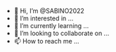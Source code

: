- 👋 Hi, I’m @SABINO2022
- 👀 I’m interested in ...
- 🌱 I’m currently learning ...
- 💞️ I’m looking to collaborate on ...
- 📫 How to reach me ...

<!---
SABINO2022/SABINO2022 is a ✨ special ✨ repository because its `README.md` (this file) appears on your GitHub profile.
You can click the Prevew link to take a look at your changes.
--->
